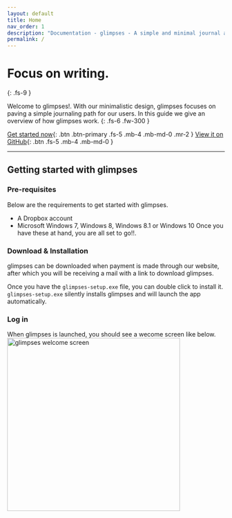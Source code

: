 ```yaml
---
layout: default
title: Home
nav_order: 1
description: "Documentation - glimpses - A simple and minimal journal app for windows"
permalink: /
---
```


# Focus on writing.
{: .fs-9 }

Welcome to glimpses!. With our minimalistic design, glimpses focuses on paving a simple journaling path for our users. In this guide we give an overview of how glimpses work.
{: .fs-6 .fw-300 }

[Get started now](#getting-started){: .btn .btn-primary .fs-5 .mb-4 .mb-md-0 .mr-2 } [View it on GitHub](https://github.com/getglimpses/getglimpses.github.io){: .btn .fs-5 .mb-4 .mb-md-0 }

---

## Getting started with glimpses
### Pre-requisites
Below are the requirements to get started with glimpses.
- A Dropbox account
- Microsoft Windows 7, Windows 8, Windows 8.1 or Windows 10
Once  you have these at hand, you are all set to go!!.

### Download & Installation
glimpses can be downloaded when payment is made through our website, after which you will be receiving a mail with a link to download glimpses.

Once you have the `glimpses-setup.exe` file, you can double click to install it.
`glimpses-setup.exe` silently installs glimpses and will launch the app automatically.

### Log in
When glimpses is launched, you should see a wecome screen like below.
<img width="400" alt="glimpses welcome screen" src="https://getglimpses.github.io/assets/images/welcome-screen.png">


















